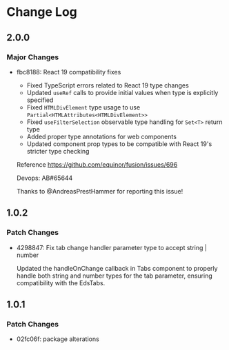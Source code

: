 # Change Log

## 2.0.0

### Major Changes

- fbc8188: React 19 compatibility fixes
  - Fixed TypeScript errors related to React 19 type changes
  - Updated `useRef` calls to provide initial values when type is explicitly specified
  - Fixed `HTMLDivElement` type usage to use `Partial<HTMLAttributes<HTMLDivElement>>`
  - Fixed `useFilterSelection` observable type handling for `Set<T>` return type
  - Added proper type annotations for web components
  - Updated component prop types to be compatible with React 19's stricter type checking

  Reference https://github.com/equinor/fusion/issues/696

  Devops: AB#65644

  Thanks to @AndreasPrestHammer for reporting this issue!

## 1.0.2

### Patch Changes

- 4298847: Fix tab change handler parameter type to accept string | number

  Updated the handleOnChange callback in Tabs component to properly handle both string and number types for the tab parameter, ensuring compatibility with the EdsTabs.

## 1.0.1

### Patch Changes

- 02fc06f: package alterations
